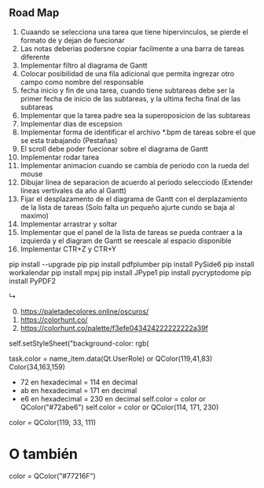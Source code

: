 ## Road Map

1. Cuaando se selecciona una tarea que tiene hipervinculos, se pierde el formato de y dejan de fuecionar
2. Las notas deberias podersne copiar facilmente a una barra de tareas diferente
3. Implementar filtro al diagrama de Gantt
4. Colocar posibilidad de una fila adicional que permita ingrezar otro campo como nombre del responsable
5. fecha inicio y fin de una tarea, cuando tiene subtareas debe ser la primer fecha de inicio de las subtareas, y la ultima fecha final de las subtareas
6. Implementar que la tarea padre sea la superoposicion de las subtareas
7. Implementar dias de escepsion
8. Implementar forma de identificar el archivo *.bpm de tareas sobre el que se esta trabajando (Pestañas)
9. El scroll debe poder fuecionar sobre el diagrama de Gantt
10. Implementar rodar tarea
11. Implementar animacion cuando se cambia de periodo con la rueda del mouse
12. Dibujar linea de separacion de acuerdo al periodo selecciodo (Extender lineas vertivales da año al Gantt)
13. Fijar el desplazamento de el diagrama de Gantt con el derplazamiento de la lista de tareas (Solo falta un pequeño ajurte cundo se baja al maximo)
14. Implementar arrastrar y soltar
15. Implementar que el panel de la lista de tareas se pueda contraer a la izquierda y el diagram de Gantt se reescale al espacio disponible
16. Implementar CTR+Z y CTR+Y

pip install --upgrade pip
pip install pdfplumber
pip install PySide6
pip install workalendar
pip install mpxj
pip install JPype1
pip install pycryptodome
pip install PyPDF2

↳

0. https://paletadecolores.online/oscuros/
0. https://colorhunt.co/
0. https://colorhunt.co/palette/f3efe043424222222222a39f

self.setStyleSheet("background-color: rgb(

task.color = name_item.data(Qt.UserRole) or QColor(119,41,83)
Color(34,163,159)
- 72 en hexadecimal = 114 en decimal
- ab en hexadecimal = 171 en decimal
- e6 en hexadecimal = 230 en decimal
self.color = color or QColor("#72abe6")
self.color = color or QColor(114, 171, 230)

color = QColor(119, 33, 111)
# O también
color = QColor("#77216F")
